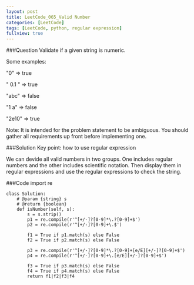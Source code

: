 ```yaml
---
layout: post
title: LeetCode_065_Valid Number
categories: [LeetCode]
tags: [LeetCode, python, regular expression]
fullview: true
---
```

###Question
Validate if a given string is numeric.

Some examples:

"0" => true

" 0.1 " => true

"abc" => false

"1 a" => false

"2e10" => true

Note: It is intended for the problem statement to be ambiguous. You should gather all requirements up front before implementing one.

###Solution
Key point: how to use regular expression

We can devide all valid numbers in two groups. One includes regular numbers and the other includes scientific notation. Then display them in regular expressions and use the regular expressions to check the string.

###Code
	import re

	class Solution:
		# @param {string} s
		# @return {boolean}
		def isNumber(self, s):
			s = s.strip()
			p1 = re.compile(r'^[+/-]?[0-9]*\.?[0-9]+$')
			p2 = re.compile(r'^[+/-]?[0-9]+\.$')

			f1 = True if p1.match(s) else False
			f2 = True if p2.match(s) else False

			p3 = re.compile(r'^[+/-]?[0-9]*\.?[0-9]+[e/E][+/-]?[0-9]+$')
			p4 = re.compile(r'^[+/-]?[0-9]+\.[e/E][+/-]?[0-9]+$')

			f3 = True if p3.match(s) else False
			f4 = True if p4.match(s) else False		
			return f1|f2|f3|f4